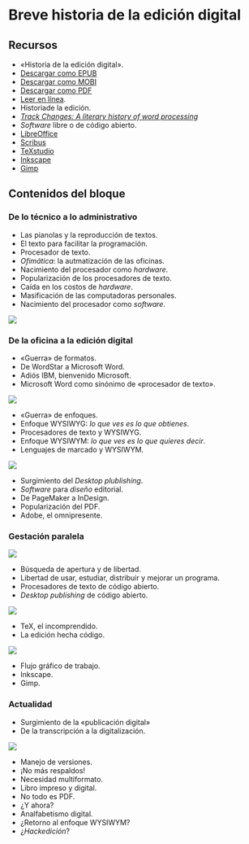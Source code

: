 # Breve historia de la edición digital

## Recursos

* «Historia de la edición digital».
 * [Descargar como EPUB](https://github.com/NikaZhenya/historia-de-la-edicion-digital/blob/master/ebooks/produccion/historia-de-la-edicion-digital.epub?raw=true)
 * [Descargar como MOBI](https://github.com/NikaZhenya/historia-de-la-edicion-digital/blob/master/ebooks/produccion/historia-de-la-edicion-digital.mobi?raw=true)
 * [Descargar como PDF](https://github.com/NikaZhenya/historia-de-la-edicion-digital/raw/master/ebooks/produccion/historia-de-la-edicion-digital.pdf)
 * [Leer en línea](https://nikazhenya.gitbooks.io/historia-de-la-edicion-digital/content/).
* Historiade la edición.
 * [*Track Changes: A literary history of word processing*](https://github.com/ColectivoPerroTriste/taller-secretaria-cultura-colima/raw/master/bloque01/recursos/track-changes.epub)
* *Software* libre o de código abierto.
 * [LibreOffice](https://es.libreoffice.org/)
 * [Scribus](https://www.scribus.net/)
 * [TeXstudio](http://texstudio.sourceforge.net/)
 * [Inkscape](https://inkscape.org/es/)
 * [Gimp](https://www.gimp.org/)

## Contenidos del bloque

### De lo técnico a lo administrativo

* Las pianolas y la reproducción de textos.
 * El texto para facilitar la programación.
* Procesador de texto.
 * *Ofimática*: la autmatización de las oficinas.
 * Nacimiento del procesador como *hardware*.  
* Popularización de los procesadores de texto.
 * Caída en los costos de *hardware*.
 * Masificación de las computadoras personales.
 * Nacimiento del procesador como *software*.

![](recursos/imagen01-01.jpg)

### De la oficina a la edición digital

* «Guerra» de formatos.
 * De WordStar a Microsoft Word.
 * Adiós IBM, bienvenido Microsoft.
 * Microsoft Word como sinónimo de «procesador de texto».

![](recursos/imagen01-02.jpg)

* «Guerra» de enfoques.
 * Enfoque WYSIWYG: *lo que ves es lo que obtienes*.
 * Procesadores de texto y WYSIWYG.
 * Enfoque WYSIWYM: *lo que ves es lo que quieres decir*.
 * Lenguajes de marcado y WYSIWYM.

![](recursos/imagen01-03.jpg)

* Surgimiento del *Desktop plublishing*.
 * *Software* para *diseño* editorial.
 * De PageMaker a InDesign.
 * Popularización del PDF.
 * Adobe, el omnipresente.

### Gestación paralela

![](recursos/imagen01-04.jpg)

* Búsqueda de apertura y de libertad.
 * Libertad de usar, estudiar, distribuir y mejorar un programa.
 * Procesadores de texto de código abierto.
 * *Desktop publishing* de código abierto.

![](recursos/imagen01-05.jpg)

* TeX, el incomprendido.
 * La edición hecha código.

![](recursos/imagen01-06.jpg)

* Flujo gráfico de trabajo.
 * Inkscape.
 * Gimp.

### Actualidad

* Surgimiento de la «publicación digital»
 * De la transcripción a la digitalización.

![](recursos/imagen01-07.jpg)

* Manejo de versiones.
 * ¡No más respaldos!
* Necesidad multiformato.
 * Libro impreso y digital.
 * No todo es PDF.
* ¿Y ahora?
 * Analfabetismo digital.
 * ¿Retorno al enfoque WYSIWYM?
 * ¿*Hackedición*?

